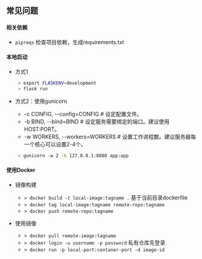 常见问题
-

#### 相关依赖

 - `pipreqs` 检查项目依赖，生成requirements.txt 

#### 本地启动

 - 方式1
 
    ```bash
     > export FLASKENV=development
     > flask run
    ```
 
 - 方式2：使用gunicorn
 
    - -c CONFIG, --config=CONFIG # 设定配置文件。
    - -b BIND, --bind=BIND # 设定服务需要绑定的端口。建议使用HOST:PORT。
    - -w WORKERS, --workers=WORKERS  # 设置工作进程数。建议服务器每一个核心可以设置2-4个。
    
    ```bash
     > gunicorn -w 2 -b 127.0.0.1:8080 app:app
    ```
   
 #### 使用Docker
 
 - 镜像构建
 
     - `> docker build -t local-image:tagname .` 基于当前目录dockerfile
     - `> docker tag local-image:tagname remote-repo:tagname`
     - `> docker push remote-repo:tagname`
 
 - 使用镜像
    - `> docker pull remote-image:tagname`
    - `> docker login -u username -p password` 私有仓库先登录
    - `> docker run -p local-port:contaner-port -d image-id`
